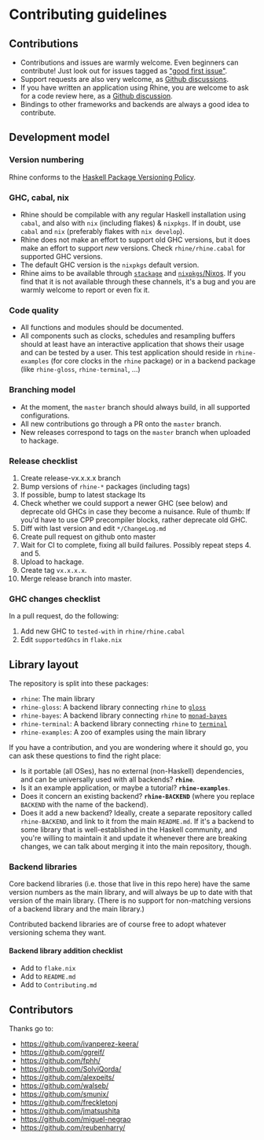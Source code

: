 # Contributing guidelines

## Contributions

* Contributions and issues are warmly welcome.
  Even beginners can contribute!
  Just look out for issues tagged as
  ["good first issue"](https://github.com/turion/rhine/issues?q=is%3Aissue+is%3Aopen+label%3A%22good+first+issue%22).
* Support requests are also very welcome, as [Github discussions](https://github.com/turion/rhine/discussions).
* If you have written an application using Rhine,
  you are welcome to ask for a code review here, as a [Github discussion](https://github.com/turion/rhine/discussions).
* Bindings to other frameworks and backends are always a good idea to contribute.

## Development model

### Version numbering

Rhine conforms to the [Haskell Package Versioning Policy](https://pvp.haskell.org/).

### GHC, cabal, nix

* Rhine should be compilable with any regular Haskell installation using `cabal`, and also with `nix` (including flakes) & `nixpkgs`.
  If in doubt, use `cabal` and `nix` (preferably flakes with `nix develop`).
* Rhine does not make an effort to support old GHC versions,
  but it does make an effort to support _new_ versions.
  Check `rhine/rhine.cabal` for supported GHC versions.
* The default GHC version is the `nixpkgs` default version.
* Rhine aims to be available through [`stackage`](https://www.stackage.org/package/rhine) and [`nixpkgs`/Nixos](https://github.com/NixOS/nixpkgs/).
  If you find that it is not available through these channels,
  it's a bug and you are warmly welcome to report or even fix it.

### Code quality

* All functions and modules should be documented.
* All components such as clocks, schedules and resampling buffers
  should at least have an interactive application that shows their usage and can be tested by a user.
  This test application should reside in `rhine-examples`
  (for core clocks in the `rhine` package)
  or in a backend package (like `rhine-gloss`, `rhine-terminal`, ...)

### Branching model

* At the moment, the `master` branch should always build,
  in all supported configurations.
* All new contributions go through a PR onto the `master` branch.
* New releases correspond to tags on the `master` branch when uploaded to hackage.

### Release checklist

1. Create release-vx.x.x.x branch
2. Bump versions of `rhine-*` packages (including tags)
3. If possible, bump to latest stackage lts
4. Check whether we could support a newer GHC (see below) and
   deprecate old GHCs in case they become a nuisance.
   Rule of thumb: If you'd have to use CPP precompiler blocks, rather deprecate old GHC.
5. Diff with last version and edit `*/ChangeLog.md`
6. Create pull request on github onto master
7. Wait for CI to complete, fixing all build failures.
   Possibly repeat steps 4. and 5.
8. Upload to hackage.
9. Create tag `vx.x.x.x`.
10. Merge release branch into master.

### GHC changes checklist

In a pull request, do the following:

1. Add new GHC to `tested-with` in `rhine/rhine.cabal`
2. Edit `supportedGhcs` in `flake.nix`

## Library layout

The repository is split into these packages:

* `rhine`: The main library
* `rhine-gloss`: A backend library connecting `rhine` to [`gloss`](http://hackage.haskell.org/package/gloss)
* `rhine-bayes`: A backend library connecting `rhine` to [`monad-bayes`](https://hackage.haskell.org/package/monad-bayes)
* `rhine-terminal`: A backend library connecting `rhine` to [`terminal`](https://hackage.haskell.org/package/terminal)
* `rhine-examples`: A zoo of examples using the main library

If you have a contribution, and you are wondering where it should go, you can ask these questions to find the right place:

* Is it portable (all OSes), has no external (non-Haskell) dependencies, and can be universally used with all backends? __`rhine`__.
* Is it an example application, or maybe a tutorial? __`rhine-examples`__.
* Does it concern an existing backend? __`rhine-BACKEND`__ (where you replace `BACKEND` with the name of the backend).
* Does it add a new backend? Ideally, create a separate repository called `rhine-BACKEND`, and link to it from the main `README.md`. If it's a backend to some library that is well-established in the Haskell community, and you're willing to maintain it and update it whenever there are breaking changes, we can talk about merging it into the main repository, though.

### Backend libraries

Core backend libraries (i.e. those that live in this repo here) have the same version numbers as the main library,
and will always be up to date with that version of the main library.
(There is no support for non-matching versions of a backend library and the main library.)

Contributed backend libraries are of course free to adopt whatever versioning schema they want.

#### Backend library addition checklist

* Add to `flake.nix`
* Add to `README.md`
* Add to `Contributing.md`

## Contributors

Thanks go to:

* https://github.com/ivanperez-keera/
* https://github.com/ggreif/
* https://github.com/fphh/
* https://github.com/SolviQorda/
* https://github.com/alexpeits/
* https://github.com/walseb/
* https://github.com/smunix/
* https://github.com/freckletonj
* https://github.com/jmatsushita
* https://github.com/miguel-negrao
* https://github.com/reubenharry/

